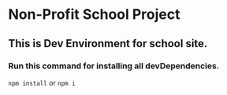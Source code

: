 # Non-Profit School Project

## This is Dev Environment for school site.

### Run this command for installing all devDependencies. 

`npm install` or `npm i`